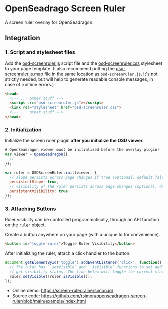 # OpenSeadrago Screen Ruler

A screen ruler overlay for OpenSeadragon.

## Integration

### 1. Script and stylesheet files

Add the [osd-screenruler.js](https://raw.githubusercontent.com/rsimon/openseadragon-screen-ruler/main/example/osd-screenruler.js) script file and the [osd-screenruler.css](https://raw.githubusercontent.com/rsimon/openseadragon-screen-ruler/main/example/osd-screenruler.css) stylesheet to your page template. (I also recommend putting the [osd-screenruler.js.map](https://raw.githubusercontent.com/rsimon/openseadragon-screen-ruler/main/example/osd-screenruler.js.map) file in the same location as `osd-screenruler.js`. It's not strictly needed, but will help to generate readable console messages, in case of runtime errors.)

```html
<head>
  <!-- ... other stuff -->
  <script src="osd-screenruler.js"></script>
  <link rel="stylesheet" href="osd-screenruler.css">
  <!-- ... other stuff -->
</head>
```

### 2. Initialization

Initialize the screen ruler plugin __after you initialize the OSD viewer.__

```js
# OpenSeadragon viewer must be initialized before the overlay plugin!
var viewer = OpenSeadragon({
  // ...
});

var ruler = OSDScreenRuler.init(viewer, {
  // slope persists across page changes if true (optional, default false)
  persistentSlope: true, 
  // visibility of the ruler persists across page changes (optional, default false)
  persistentVisibility: true
});
```

### 3. Attaching Buttons

Ruler visibility can be controlled programmatically, through an API function 
on the `ruler` object.

Create a button anywhere on your page (with a unique Id for convenience).

```html
<button id="toggle-ruler">Toggle Ruler Visibility</button>
```

After initializing the ruler, attach a click handler to the button.

```js
document.getElementById('toggle').addEventListener('click', function() {
  // The ruler has `.setVisible` and `.isVisible` functions to set and
  // get visibility status. The line below will toggle the current status.
  ruler.setVisible(!ruler.isVisible());
});
```

- Online demo: https://screen-ruler.rainersimon.io/
- Source code: https://github.com/rsimon/openseadragon-screen-ruler/blob/main/example/index.html

